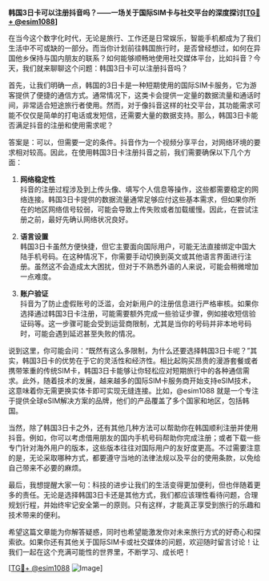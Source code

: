 **韩国3日卡可以注册抖音吗？——一场关于国际SIM卡与社交平台的深度探讨[[TG💪+ @esim1088](https://t.me/s/esim1088)]**

在当今这个数字化时代，无论是旅行、工作还是日常娱乐，智能手机都成为了我们生活中不可或缺的一部分。而当你计划前往韩国旅行时，是否曾经想过，如何在异国他乡保持与国内朋友的联系？如何能够顺畅地使用社交媒体平台，比如抖音？今天，我们就来聊聊这个问题：韩国3日卡可以注册抖音吗？

首先，让我们明确一点，韩国的3日卡是一种短期使用的国际SIM卡服务，它为游客提供了便捷的通信方式。通常情况下，这类卡会提供一定量的数据流量和通话时间，非常适合短途旅行者使用。然而，对于像抖音这样的社交平台，其功能需求可能不仅仅是简单的打电话或发短信，还需要大量的数据支持。那么，韩国3日卡能否满足抖音的注册和使用需求呢？

答案是：可以，但需要一定的条件。抖音作为一个视频分享平台，对网络环境的要求相对较高。因此，在使用韩国3日卡注册抖音之前，我们需要确保以下几个方面：

1. **网络稳定性**  
   抖音的注册过程涉及到上传头像、填写个人信息等操作，这些都需要稳定的网络连接。韩国3日卡提供的数据流量通常足够应付这些基本需求，但如果你所在的地区网络信号较弱，可能会导致上传失败或者加载缓慢。因此，在尝试注册之前，最好先确认网络状况良好。

2. **语言设置**  
   韩国3日卡虽然方便快捷，但它主要面向国际用户，可能无法直接绑定中国大陆手机号码。在这种情况下，你需要手动切换到英文或其他语言界面进行注册。虽然这不会造成太大困扰，但对于不熟悉外语的人来说，可能会稍微增加一点难度。

3. **账户验证**  
   抖音为了防止虚假账号的泛滥，会对新用户的注册信息进行严格审核。如果你选择通过韩国3日卡注册，可能需要额外完成一些验证步骤，例如接收短信验证码等。这一步骤可能会受到运营商限制，尤其是当你的号码并非本地号码时，可能会遇到延迟甚至失败的情况。

说到这里，你可能会问：“既然有这么多限制，为什么还要选择韩国3日卡呢？”其实，韩国3日卡的优势在于它的灵活性和经济性。相比起购买昂贵的漫游套餐或者携带笨重的传统SIM卡，韩国3日卡能够让你轻松应对短期旅行中的各种通信需求。此外，随着技术的发展，越来越多的国际SIM卡服务商开始支持eSIM技术，这意味着你无需更换实体卡即可实现无缝连接。比如，@esim1088 就是一个专注于提供全球eSIM解决方案的品牌，他们的产品覆盖了多个国家和地区，包括韩国。

当然，除了韩国3日卡之外，还有其他几种方法可以帮助你在韩国顺利注册并使用抖音。例如，你可以考虑借用朋友的国内手机号码帮助你完成注册；或者下载一些专门针对海外用户的版本，这些版本往往对国际用户的友好度更高。不过需要注意的是，无论采取哪种方式，都要遵守当地的法律法规以及平台的使用条款，以免给自己带来不必要的麻烦。

最后，我想提醒大家一句：科技的进步让我们的生活变得更加便利，但也伴随着更多的责任。无论是选择韩国3日卡还是其他方式，我们都应该理性看待问题，合理规划行程，并始终牢记安全第一的原则。只有这样，才能真正享受到旅行的乐趣和技术带来的便利。

希望这篇文章能为你解答疑惑，同时也希望能激发你对未来旅行方式的好奇心和探索欲。如果你还有其他关于国际SIM卡或社交媒体的问题，欢迎随时留言讨论！让我们一起在这个充满可能性的世界里，不断学习、成长吧！

[[TG💪+ @esim1088](https://t.me/s/esim1088) ![Image](https://i.postimg.cc/4NQfJmqS/Snipaste-2025-05-13-00-14-12.png)]